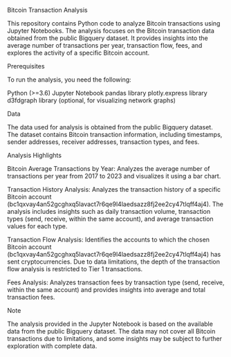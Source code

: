 Bitcoin Transaction Analysis

This repository contains Python code to analyze Bitcoin transactions using Jupyter Notebooks. The analysis focuses on the Bitcoin transaction data obtained from the public Bigquery dataset. It provides insights into the average number of transactions per year, transaction flow, fees, and explores the activity of a specific Bitcoin account.

Prerequisites

To run the analysis, you need the following:

Python (>=3.6)
Jupyter Notebook
pandas library
plotly.express library
d3fdgraph library (optional, for visualizing network graphs)

Data

The data used for analysis is obtained from the public Bigquery dataset. The dataset contains Bitcoin transaction information, including timestamps, sender addresses, receiver addresses, transaction types, and fees.

Analysis Highlights

Bitcoin Average Transactions by Year: Analyzes the average number of transactions per year from 2017 to 2023 and visualizes it using a bar chart.

Transaction History Analysis: Analyzes the transaction history of a specific Bitcoin account (bc1qxvay4an52gcghxq5lavact7r6qe9l4laedsazz8fj2ee2cy47tlqff4aj4). The analysis includes insights such as daily transaction volume, transaction types (send, receive, within the same account), and average transaction values for each type.

Transaction Flow Analysis: Identifies the accounts to which the chosen Bitcoin account (bc1qxvay4an52gcghxq5lavact7r6qe9l4laedsazz8fj2ee2cy47tlqff4aj4) has sent cryptocurrencies. Due to data limitations, the depth of the transaction flow analysis is restricted to Tier 1 transactions.

Fees Analysis: Analyzes transaction fees by transaction type (send, receive, within the same account) and provides insights into average and total transaction fees.

Note

The analysis provided in the Jupyter Notebook is based on the available data from the public Bigquery dataset. The data may not cover all Bitcoin transactions due to limitations, and some insights may be subject to further exploration with complete data.
